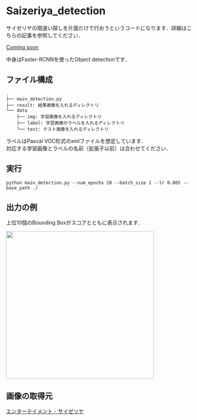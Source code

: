 # Saizeriya_detection
サイゼリヤの間違い探しを片面だけで行おうというコードになります．詳細はこちらの記事を参照してください．  

[Coming soon]()

中身はFaster-RCNNを使ったObject detectionです．  

## ファイル構成
```
.  
├── main_detection.py  
├── result: 結果画像を入れるディレクトリ  
└── data  
    ├── img: 学習画像を入れるディレクトリ  
    ├── label: 学習画像のラベルを入れるディレクトリ  
    └── test: テスト画像を入れるディレクトリ 
```

ラベルはPascal VOC形式のxmlファイルを想定しています．  
対応する学習画像とラベルの名前（拡張子以前）は合わせてください．  

## 実行

```
python main_detection.py --num_epochs 20 --batch_size 1 --lr 0.005 --base_path ./
```

## 出力の例
上位10個のBounding Boxがスコアとともに表示されます．  
  
<img src=https://user-images.githubusercontent.com/32294580/112741729-18a82700-8fc3-11eb-8c89-bff5f08b6ac8.png width=400>

## 画像の取得元
[エンターテイメント - サイゼリヤ](https://www.saizeriya.co.jp/entertainment/)
